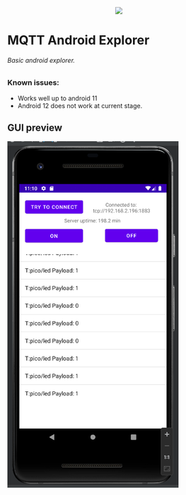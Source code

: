 <p align="center"><img src="http://www.markurion.eu/wp-content/uploads/2017/01/unnamed.gif"></p>

# MQTT Android Explorer
###### Basic android explorer.

### Known issues:
- Works well up to android 11
- Android 12 does not work at current stage.

## GUI preview
![app](/img/1.png)